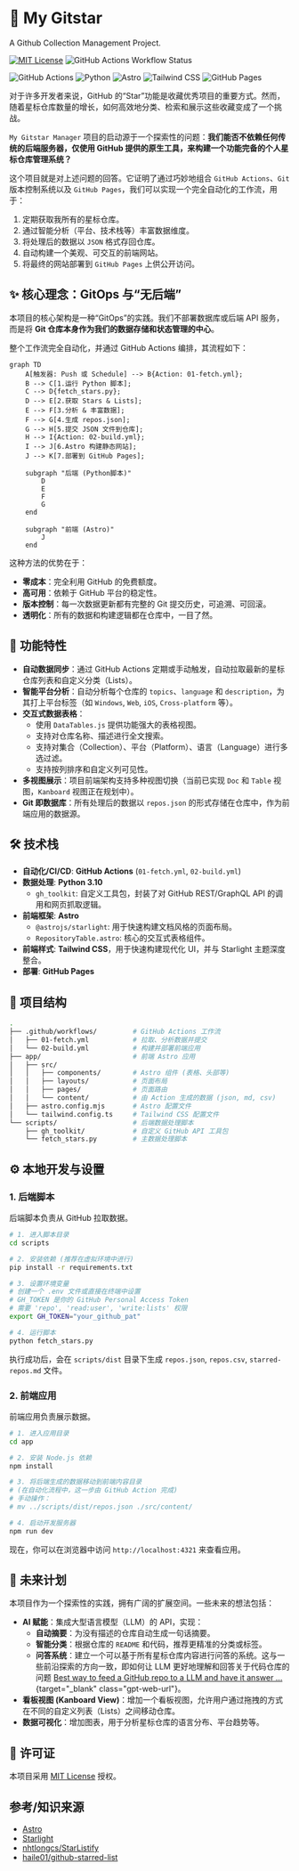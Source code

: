 # 🌟 My Gitstar

A Github Collection Management Project.

[![MIT License](https://img.shields.io/badge/License-MIT-green.svg)](https://choosealicense.com/licenses/mit/)
![GitHub Actions Workflow Status](https://img.shields.io/github/actions/workflow/status/Jvcon/MyGitstar/02-build.yml?label=build)

![GitHub Actions](https://img.shields.io/badge/GitHub_Actions-2088FF?style=for-the-badge&logo=github-actions&logoColor=white)
![Python](https://img.shields.io/badge/Python-3776AB?style=for-the-badge&logo=python&logoColor=white)
![Astro](https://img.shields.io/badge/Astro-BC52EE?style=for-the-badge&logo=astro&logoColor=white)
![Tailwind CSS](https://img.shields.io/badge/Tailwind_CSS-38B2AC?style=for-the-badge&logo=tailwind-css&logoColor=white)
![GitHub Pages](https://img.shields.io/badge/GitHub_Pages-222222?style=for-the-badge&logo=github&logoColor=white)

对于许多开发者来说，GitHub 的“Star”功能是收藏优秀项目的重要方式。然而，随着星标仓库数量的增长，如何高效地分类、检索和展示这些收藏变成了一个挑战。

`My Gitstar Manager` 项目的启动源于一个探索性的问题：**我们能否不依赖任何传统的后端服务器，仅使用 GitHub 提供的原生工具，来构建一个功能完备的个人星标仓库管理系统？**

这个项目就是对上述问题的回答。它证明了通过巧妙地组合 `GitHub Actions`、`Git` 版本控制系统以及 `GitHub Pages`，我们可以实现一个完全自动化的工作流，用于：

1. 定期获取我所有的星标仓库。
2. 通过智能分析（平台、技术栈等）丰富数据维度。
3. 将处理后的数据以 `JSON` 格式存回仓库。
4. 自动构建一个美观、可交互的前端网站。
5. 将最终的网站部署到 `GitHub Pages` 上供公开访问。

## ✨ 核心理念：GitOps 与“无后端”

本项目的核心架构是一种“GitOps”的实践。我们不部署数据库或后端 API 服务，而是将 **Git 仓库本身作为我们的数据存储和状态管理的中心**。

整个工作流完全自动化，并通过 GitHub Actions 编排，其流程如下：

```mermaid
graph TD
    A[触发器: Push 或 Schedule] --> B{Action: 01-fetch.yml};
    B --> C[1.运行 Python 脚本];
    C --> D{fetch_stars.py};
    D --> E[2.获取 Stars & Lists];
    E --> F[3.分析 & 丰富数据];
    F --> G[4.生成 repos.json];
    G --> H[5.提交 JSON 文件到仓库];
    H --> I{Action: 02-build.yml};
    I --> J[6.Astro 构建静态网站];
    J --> K[7.部署到 GitHub Pages];

    subgraph "后端 (Python脚本)"
        D
        E
        F
        G
    end

    subgraph "前端 (Astro)"
        J
    end
```

这种方法的优势在于：

* **零成本**：完全利用 GitHub 的免费额度。
* **高可用**：依赖于 GitHub 平台的稳定性。
* **版本控制**：每一次数据更新都有完整的 Git 提交历史，可追溯、可回滚。
* **透明化**：所有的数据和构建逻辑都在仓库中，一目了然。

## 🚀 功能特性

* **自动数据同步**：通过 GitHub Actions 定期或手动触发，自动拉取最新的星标仓库列表和自定义分类（Lists）。
* **智能平台分析**：自动分析每个仓库的 `topics`、`language` 和 `description`，为其打上平台标签（如 `Windows`, `Web`, `iOS`, `Cross-platform` 等）。
* **交互式数据表格**：
  * 使用 `DataTables.js` 提供功能强大的表格视图。
  * 支持对仓库名称、描述进行全文搜索。
  * 支持对集合（Collection）、平台（Platform）、语言（Language）进行多选过滤。
  * 支持按列排序和自定义列可见性。
* **多视图展示**：项目前端架构支持多种视图切换（当前已实现 `Doc` 和 `Table` 视图，`Kanboard` 视图正在规划中）。
* **Git 即数据库**：所有处理后的数据以 `repos.json` 的形式存储在仓库中，作为前端应用的数据源。

## 🛠️ 技术栈

* **自动化/CI/CD**: **GitHub Actions** (`01-fetch.yml`, `02-build.yml`)
* **数据处理**: **Python 3.10**
  * `gh_toolkit`: 自定义工具包，封装了对 GitHub REST/GraphQL API 的调用和网页抓取逻辑。
* **前端框架**: **Astro**
  * `@astrojs/starlight`: 用于快速构建文档风格的页面布局。
  * `RepositoryTable.astro`: 核心的交互式表格组件。
* **前端样式**: **Tailwind CSS**，用于快速构建现代化 UI，并与 Starlight 主题深度整合。
* **部署**: **GitHub Pages**

## 📂 项目结构

```bash
.
├── .github/workflows/         # GitHub Actions 工作流
│   ├── 01-fetch.yml           # 拉取、分析数据并提交
│   └── 02-build.yml           # 构建并部署前端应用
├── app/                       # 前端 Astro 应用
│   ├── src/
│   │   ├── components/        # Astro 组件 (表格、头部等)
│   │   ├── layouts/           # 页面布局
│   │   ├── pages/             # 页面路由
│   │   └── content/           # 由 Action 生成的数据 (json, md, csv)
│   ├── astro.config.mjs       # Astro 配置文件
│   └── tailwind.config.ts     # Tailwind CSS 配置文件
└── scripts/                   # 后端数据处理脚本
    ├── gh_toolkit/            # 自定义 GitHub API 工具包
    └── fetch_stars.py         # 主数据处理脚本
```

## ⚙️ 本地开发与设置

### 1. 后端脚本

后端脚本负责从 GitHub 拉取数据。

```bash
# 1. 进入脚本目录
cd scripts

# 2. 安装依赖 (推荐在虚拟环境中进行)
pip install -r requirements.txt

# 3. 设置环境变量
# 创建一个 .env 文件或直接在终端中设置
# GH_TOKEN 是你的 GitHub Personal Access Token
# 需要 'repo', 'read:user', 'write:lists' 权限
export GH_TOKEN="your_github_pat"

# 4. 运行脚本
python fetch_stars.py
```

执行成功后，会在 `scripts/dist` 目录下生成 `repos.json`, `repos.csv`, `starred-repos.md` 文件。

### 2. 前端应用

前端应用负责展示数据。

```bash
# 1. 进入应用目录
cd app

# 2. 安装 Node.js 依赖
npm install

# 3. 将后端生成的数据移动到前端内容目录
# (在自动化流程中，这一步由 GitHub Action 完成)
# 手动操作：
# mv ../scripts/dist/repos.json ./src/content/

# 4. 启动开发服务器
npm run dev
```

现在，你可以在浏览器中访问 `http://localhost:4321` 来查看应用。

## 🔮 未来计划

本项目作为一个探索性的实践，拥有广阔的扩展空间。一些未来的想法包括：

* **AI 赋能**：集成大型语言模型（LLM）的 API，实现：
  * **自动摘要**：为没有描述的仓库自动生成一句话摘要。
  * **智能分类**：根据仓库的 `README` 和代码，推荐更精准的分类或标签。
  * **问答系统**：建立一个可以基于所有星标仓库内容进行问答的系统。这与一些前沿探索的方向一致，即如何让 LLM 更好地理解和回答关于代码仓库的问题 [Best way to feed a GitHub repo to a LLM and have it answer ...](https://www.reddit.com/r/ChatGPTCoding/comments/1fjd3yd/best_way_to_feed_a_github_repo_to_a_llm_and_have/){target="_blank" class="gpt-web-url"}。
* **看板视图 (Kanboard View)**：增加一个看板视图，允许用户通过拖拽的方式在不同的自定义列表（Lists）之间移动仓库。
* **数据可视化**：增加图表，用于分析星标仓库的语言分布、平台趋势等。

## 📜 许可证

本项目采用 [MIT License](./LICENSE) 授权。

## 参考/知识来源

* [Astro](https://docs.astro.build/en/getting-started/)
* [Starlight](https://starlight.astro.build/getting-started/)
* [nhtlongcs/StarListify](https://github.com/nhtlongcs/StarListify)
* [haile01/github-starred-list](https://github.com/haile01/github-starred-list)
